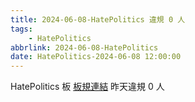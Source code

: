 ```yaml
---
title: 2024-06-08-HatePolitics 違規 0 人
tags:
    - HatePolitics
abbrlink: 2024-06-08-HatePolitics
date: HatePolitics-2024-06-08 12:00:00
---
```

HatePolitics 板 [板規連結](https://www.ptt.cc/bbs/HatePolitics/M.1617115262.A.D60.html)
昨天違規 0 人

